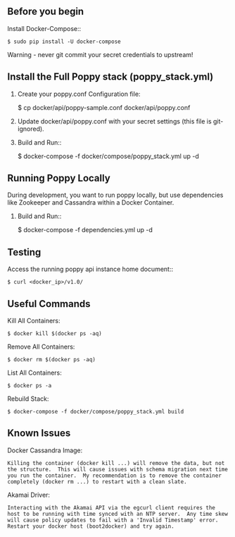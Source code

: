 Before you begin
----------------

Install Docker-Compose::

    $ sudo pip install -U docker-compose

Warning - never git commit your secret credentials to upstream!


Install the Full Poppy stack (poppy_stack.yml)
----------------------------------------------

1. Create your poppy.conf Configuration file:

    $ cp docker/api/poppy-sample.conf docker/api/poppy.conf

2. Update docker/api/poppy.conf with your secret settings (this file is git-ignored).

3. Build and Run::

    $ docker-compose -f docker/compose/poppy_stack.yml up -d


Running Poppy Locally
---------------------

During development, you want to run poppy locally, but use dependencies like Zookeeper and Cassandra within a Docker Container.

1. Build and Run::

    $ docker-compose -f dependencies.yml up -d


Testing
-------

Access the running poppy api instance home document::

    $ curl <docker_ip>/v1.0/


Useful Commands
---------------

Kill All Containers:

    $ docker kill $(docker ps -aq)

Remove All Containers:

    $ docker rm $(docker ps -aq)

List All Containers:

    $ docker ps -a

Rebuild Stack:

    $ docker-compose -f docker/compose/poppy_stack.yml build


Known Issues
------------

Docker Cassandra Image:

    Killing the container (docker kill ...) will remove the data, but not the structure.  This will cause issues with schema migration next time you run the container.  My recommendation is to remove the container completely (docker rm ...) to restart with a clean slate.

Akamai Driver:

    Interacting with the Akamai API via the egcurl client requires the host to be running with time synced with an NTP server.  Any time skew will cause policy updates to fail with a 'Invalid Timestamp' error.  Restart your docker host (boot2docker) and try again.


